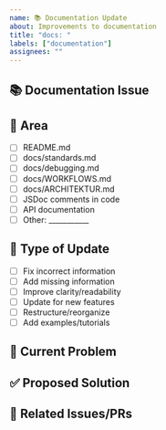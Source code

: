 ```yaml
---
name: 📚 Documentation Update
about: Improvements to documentation
title: "docs: "
labels: ["documentation"]
assignees: ""
---
```


## 📚 **Documentation Issue**
<!-- What documentation needs to be updated/added/fixed? -->

## 🎯 **Area**
<!-- Which documentation area is affected? -->
- [ ] README.md
- [ ] docs/standards.md
- [ ] docs/debugging.md  
- [ ] docs/WORKFLOWS.md
- [ ] docs/ARCHITEKTUR.md
- [ ] JSDoc comments in code
- [ ] API documentation
- [ ] Other: ___________

## 🔧 **Type of Update**
- [ ] Fix incorrect information
- [ ] Add missing information
- [ ] Improve clarity/readability
- [ ] Update for new features
- [ ] Restructure/reorganize
- [ ] Add examples/tutorials

## 📝 **Current Problem**
<!-- What's wrong with the current documentation? -->

## ✅ **Proposed Solution**
<!-- How should the documentation be improved? -->

## 🔗 **Related Issues/PRs**
<!-- Link to related issues, features, or code changes -->